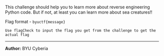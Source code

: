 This challenge should help you to learn more about reverse engineering Python code. But if not, at least you can learn more about sea creatures!!

Flag format - `byuctf{message}`

``Use flagCheck to input the flag you get from the challenge to get the actual flag``

---
**Author:** BYU Cyberia
